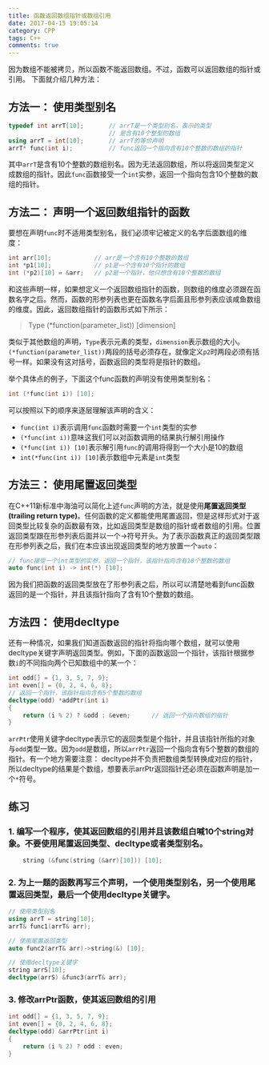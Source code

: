 ```yaml
---
title: 函数返回数组指针或数组引用
date: 2017-04-15 19:05:14
category: CPP
tags: C++
comments: true
---
```

因为数组不能被拷贝，所以函数不能返回数组。不过，函数可以返回数组的指针或引用。
下面就介绍几种方法：

<!--more-->

## 方法一： 使用类型别名
```C++
typedef int arrT[10];       // arrT是一个类型别名，表示的类型
                            // 是含有10个整型的数组
using arrT = int[10];       // arrT的等价声明
arrT* func(int i);          // func返回一个指向含有10个整数的数组的指针
```
其中`arrT`是含有10个整数的数组别名。因为无法返回数组，所以将返回类型定义成数组的指针。因此`func`函数接受一个`int`实参，返回一个指向包含10个整数的数组的指针。

## 方法二： 声明一个返回数组指针的函数
要想在声明`func`时不适用类型别名，我们必须牢记被定义的名字后面数组的维度：
```C++
int arr[10];            // arr是一个含有10个整数的数组
int *p1[10];            // p1是一个含有10个指针的数组
int (*p2)[10] = &arr;   // p2是一个指针，他只想含有10个整数的数组
```
和这些声明一样，如果想定义一个返回数组指针的函数，则数组的维度必须跟在函数名字之后。然而，函数的形参列表也更在函数名字后面且形参列表应该咸鱼数组的维度。因此，返回数组指针的函数形式如下所示：

> Type (*function(parameter_list)) [dimension]

类似于其他数组的声明，`Type`表示元素的类型，`dimension`表示数组的大小。`(*function(parameter_list))`两段的括号必须存在，就像定义`p2`时两段必须有括号一样。如果没有这对括号，函数返回的类型将是指针的数组。

举个具体点的例子，下面这个func函数的声明没有使用类型别名：
```C++
int (*func(int i)) [10];
```
可以按照以下的顺序来逐层理解该声明的含义：

 - `func(int i)`表示调用`func`函数时需要一个`int`类型的实参
 - `(*func(int i))`意味这我们可以对函数调用的结果执行解引用操作
 - `(*func(int i)) [10]`表示解引用`func`的调用将得到一个大小是10的数组
 - `int(*func(int i)) [10]`表示数组中元素是`int`类型

## 方法三： 使用尾置返回类型
在C++11新标准中海油可以简化上述`func`声明的方法，就是使用**尾置返回类型(trailing return type)**。任何函数的定义都能使用尾置返回，但是这样形式对于返回类型比较复杂的函数最有效，比如返回类型是数组的指针或者数组的引用。位置返回类型跟在形参列表后面并以一个->符号开头。为了表示函数真正的返回类型跟在形参列表之后，我们在本应该出现返回类型的地方放置一个`auto`：

```C++
// func接受一个int类型的实参，返回一个指针，该指针指向含有10个整数的数组
auto func(int i) -> int(*) [10];
```
因为我们把函数的返回类型放在了形参列表之后，所以可以清楚地看到func函数返回的是一个指针，并且该指针指向了含有10个整数的数组。

## 方法四： 使用decltype
还有一种情况，如果我们知道函数返回的指针将指向哪个数组，就可以使用decltype关键字声明返回类型。例如，下面的函数返回一个指针，该指针根据参数`i`的不同指向两个已知数组中的某一个：
```C++
int odd[] = {1, 3, 5, 7, 9};
int even[] = {0, 2, 4, 6, 8};
// 返回一个指针，该指针指向含有5个整数的数组
decltype(odd) *addPtr(int i)
{
    return (i % 2) ? &odd : &even;      // 返回一个指向数组的指针
}
```
`arrPtr`使用关键字decltype表示它的返回类型是个指针，并且该指针所指的对象与`odd`类型一致。因为`odd`是数组，所以`arrPtr`返回一个指向含有5个整数的数组的指针。有一个地方需要注意： decltype并不负责把数组类型转换成对应的指针，所以decltype的结果是个数组，想要表示arrPtr返回指针还必须在函数声明是加一个`*`符号。

## 练习
### 1. 编写一个程序，使其返回数组的引用并且该数组白喊10个string对象。不要使用尾置返回类型、decltype或者类型别名。
```C++
    string (&func(string (&arr)[10])) [10];
```
### 2. 为上一题的函数再写三个声明，一个使用类型别名，另一个使用尾置返回类型，最后一个使用decltype关键字。
```C++
// 使用类型别名
using arrT = string[10];
arrT& func1(arrT& arr);

// 使用尾置返回类型
auto func2(arrT& arr)->string(&) [10];

// 使用decltype关键字
string arrS[10];
decltype(arrS) &func3(arrT& arr);
```
### 3. 修改arrPtr函数，使其返回数组的引用
```C++
int odd[] = {1, 3, 5, 7, 9};
int even[] = {0, 2, 4, 6, 8};
decltype(odd) &arrPtr(int i)
{
    return (i % 2) ? odd : even;
}
```



